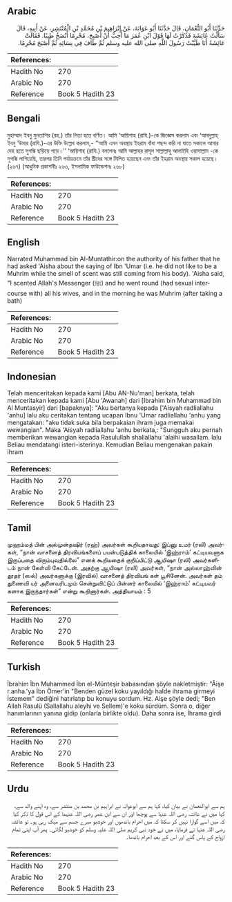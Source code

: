 ## Arabic


<div dir="rtl" lang="ar" style={{fontSize:'larger',backgroundColor:'#f8f9fa',padding:20}}>
حَدَّثَنَا أَبُو النُّعْمَانِ، قَالَ حَدَّثَنَا أَبُو عَوَانَةَ، عَنْ إِبْرَاهِيمَ بْنِ مُحَمَّدِ بْنِ الْمُنْتَشِرِ، عَنْ أَبِيهِ، قَالَ سَأَلْتُ عَائِشَةَ فَذَكَرْتُ لَهَا قَوْلَ ابْنِ عُمَرَ مَا أُحِبُّ أَنْ أُصْبِحَ، مُحْرِمًا أَنْضَخُ طِيبًا‏.‏ فَقَالَتْ عَائِشَةُ أَنَا طَيَّبْتُ رَسُولَ اللَّهِ صلى الله عليه وسلم ثُمَّ طَافَ فِي نِسَائِهِ ثُمَّ أَصْبَحَ مُحْرِمًا‏.‏
</div>
<div style={{backgroundColor:'#f8f9fa',padding:20, marginBottom: 10}}><table> <thead> <tr> <th>References:</th> <th></th> </tr> </thead> <tbody><tr><td>Hadith No</td><td>270</td></tr><tr><td>Arabic No</td><td>270</td></tr><tr><td>Reference</td><td>Book 5 Hadith 23</td></tr></tbody></table></div>

## Bengali


<div dir="ltr" lang="bn" style={{fontSize:'larger',backgroundColor:'#f8f9fa',padding:20}}>
মুহাম্মাদ ইবনু মুনতাশির (রহ.) তাঁর পিতা হতে বর্ণিত। আমি ‘আয়িশাহ (রাযি.)-কে জিজ্ঞেস করলাম এবং ‘আবদুল্লাহ্ ইবনু ‘উমার (রাযি.)-এর উক্তি উল্লেখ করলাম,- ‘‘আমি এমন অবস্থায় ইহরাম বাঁধা পছন্দ করি না যাতে সকালে আমার দেহ হতে সুগন্ধি ছড়িয়ে পড়ে।’’ ‘আয়িশাহ (রাযি.) বললেনঃ আমি আল্লাহর রাসূল সাল্লাল্লাহু আলাইহি ওয়াসাল্লাম -কে সুগন্ধি লাগিয়েছি, তারপর তিনি পর্যায়ক্রমে তাঁর স্ত্রীদের সঙ্গে মিলিত হয়েছেন এবং তাঁর ইহরাম অবস্থায় সকাল হয়েছে। (২৬৭) (আধুনিক প্রকাশনীঃ ২৬৩, ইসলামিক ফাউন্ডেশনঃ ২৬৮)
</div>
<div style={{backgroundColor:'#f8f9fa',padding:20, marginBottom: 10}}><table> <thead> <tr> <th>References:</th> <th></th> </tr> </thead> <tbody><tr><td>Hadith No</td><td>270</td></tr><tr><td>Arabic No</td><td>270</td></tr><tr><td>Reference</td><td>Book 5 Hadith 23</td></tr></tbody></table></div>

## English


<div dir="ltr" lang="en" style={{fontSize:'larger',backgroundColor:'#f8f9fa',padding:20}}>
Narrated Muhammad bin Al-Muntathir:on the authority of his father that he had asked 'Aisha about the saying of Ibn 'Umar (i.e. he did not like to be a Muhrim while the smell of scent was still coming from his body). 'Aisha said, "I scented Allah's Messenger (ﷺ) and he went round (had sexual intercourse with) all his wives, and in the morning he was Muhrim (after taking a bath)
</div>
<div style={{backgroundColor:'#f8f9fa',padding:20, marginBottom: 10}}><table> <thead> <tr> <th>References:</th> <th></th> </tr> </thead> <tbody><tr><td>Hadith No</td><td>270</td></tr><tr><td>Arabic No</td><td>270</td></tr><tr><td>Reference</td><td>Book 5 Hadith 23</td></tr></tbody></table></div>

## Indonesian


<div dir="ltr" lang="id" style={{fontSize:'larger',backgroundColor:'#f8f9fa',padding:20}}>
Telah menceritakan kepada kami [Abu AN-Nu'man] berkata, telah menceritakan kepada kami [Abu 'Awanah] dari [Ibrahim bin Muhammad bin Al Muntasyir] dari [bapaknya]: "Aku bertanya kepada ['Aisyah radliallahu 'anhu] lalu aku ceritakan tentang ucapan Ibnu 'Umar radliallahu 'anhu yang mengatakan: "aku tidak suka bila berpakaian ihram juga memakai wewangian". Maka 'Aisyah radliallahu 'anhu berkata,: "Sungguh aku pernah memberikan wewangian kepada Rasulullah shallallahu 'alaihi wasallam. lalu Beliau mendatangi isteri-isterinya. Kemudian Beliau mengenakan pakain ihram
</div>
<div style={{backgroundColor:'#f8f9fa',padding:20, marginBottom: 10}}><table> <thead> <tr> <th>References:</th> <th></th> </tr> </thead> <tbody><tr><td>Hadith No</td><td>270</td></tr><tr><td>Arabic No</td><td>270</td></tr><tr><td>Reference</td><td>Book 5 Hadith 23</td></tr></tbody></table></div>

## Tamil


<div dir="ltr" lang="ta" style={{fontSize:'larger',backgroundColor:'#f8f9fa',padding:20}}>
முஹம்மத் பின் அல்முன்தஷிர் (ரஹ்) அவர்கள் கூறியதாவது: இப்னு உமர் (ரலி) அவர்கள், “நான் வாசனைத் திரவியங்களைப் பயன்படுத்திக் காலையில் ‘இஹ்ராம்’ கட்டியவனாக இருப்பதை விரும்புவதில்லை” எனக் கூறியதைக் குறிப்பிட்டு ஆயிஷா (ரலி) அவர்களிடம் நான் கேள்வி கேட்டேன். அதற்கு ஆயிஷா (ரலி) அவர்கள், “நான் அல்லாஹ்வின் தூதர் (ஸல்) அவர்களுக்கு (இரவில்) வாசனைத் திரவியங் கள் பூசினேன். அவர்கள் தம் துணைவி யர் அனைவரிடமும் சென்றுவிட்டுப் பின்னர் காலையில் ‘இஹ்ராம்’ கட்டியவர் களாக இருந்தார்கள்” என்று கூறினார்கள். அத்தியாயம் : 5
</div>
<div style={{backgroundColor:'#f8f9fa',padding:20, marginBottom: 10}}><table> <thead> <tr> <th>References:</th> <th></th> </tr> </thead> <tbody><tr><td>Hadith No</td><td>270</td></tr><tr><td>Arabic No</td><td>270</td></tr><tr><td>Reference</td><td>Book 5 Hadith 23</td></tr></tbody></table></div>

## Turkish


<div dir="ltr" lang="tr" style={{fontSize:'larger',backgroundColor:'#f8f9fa',padding:20}}>
İbrahim İbn Muhammed İbn el-Münteşir babasından şöyle nakletmiştir: "Âişe r.anha.'ya İbn Ömer'in "Benden güzel koku yayıldığı halde ihrama girmeyi İstemem" dediğini hatırlatıp bu konuyu sordum. Hz. Aişe şöyle dedi; "Ben Allah Rasulü (Sallallahu aleyhi ve Sellem)'e koku sürdüm. Sonra o, diğer hanımlarının yanına gidip (onlarla bir­likte oldu). Daha sonra ise, İhrama girdi
</div>
<div style={{backgroundColor:'#f8f9fa',padding:20, marginBottom: 10}}><table> <thead> <tr> <th>References:</th> <th></th> </tr> </thead> <tbody><tr><td>Hadith No</td><td>270</td></tr><tr><td>Arabic No</td><td>270</td></tr><tr><td>Reference</td><td>Book 5 Hadith 23</td></tr></tbody></table></div>

## Urdu


<div dir="rtl" lang="ur" style={{fontSize:'larger',backgroundColor:'#f8f9fa',padding:20}}>
ہم سے ابوالنعمان نے بیان کیا، کہا ہم سے ابوعوانہ نے ابراہیم بن محمد بن منتشر سے، وہ اپنے والد سے، کہا میں نے عائشہ رضی اللہ عنہا سے پوچھا اور ان سے ابن عمر رضی اللہ عنہما کے اس قول کا ذکر کیا کہ میں اسے گوارا نہیں کر سکتا کہ میں احرام باندھوں اور خوشبو میرے جسم سے مہک رہی ہو۔ تو عائشہ رضی اللہ عنہا نے فرمایا، میں نے خود نبی کریم صلی اللہ علیہ وسلم کو خوشبو لگائی۔ پھر آپ اپنی تمام ازواج کے پاس گئے اور اس کے بعد احرام باندھا۔
</div>
<div style={{backgroundColor:'#f8f9fa',padding:20, marginBottom: 10}}><table> <thead> <tr> <th>References:</th> <th></th> </tr> </thead> <tbody><tr><td>Hadith No</td><td>270</td></tr><tr><td>Arabic No</td><td>270</td></tr><tr><td>Reference</td><td>Book 5 Hadith 23</td></tr></tbody></table></div>